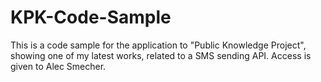 <h1> KPK-Code-Sample </h1>
<p>This is a code sample for the application to "Public Knowledge Project", showing one of my latest works, related to a SMS sending API. Access is given to Alec Smecher.</p>
